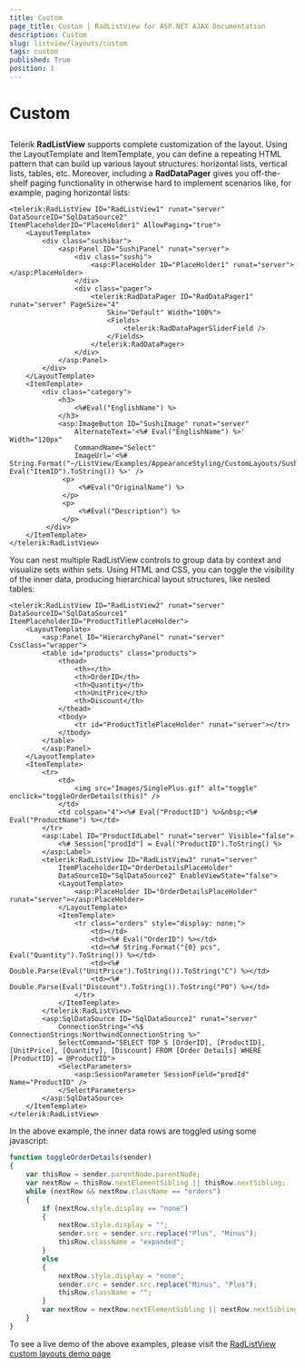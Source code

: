 ```yaml
---
title: Custom
page_title: Custom | RadListView for ASP.NET AJAX Documentation
description: Custom
slug: listview/layouts/custom
tags: custom
published: True
position: 1
---
```


# Custom



## 

Telerik **RadListView** supports complete customization of the layout. Using the LayoutTemplate and ItemTemplate, you can define a repeating HTML pattern that can build up various layout structures: horizontal lists, vertical lists, tables, etc. Moreover, including a **RadDataPager** gives you off-the-shelf paging functionality in otherwise hard to implement scenarios like, for example, paging horizontal lists:

````ASP.NET
<telerik:RadListView ID="RadListView1" runat="server" DataSourceID="SqlDataSource2"
ItemPlaceholderID="PlaceHolder1" AllowPaging="true">
    <LayoutTemplate>
        <div class="sushibar">
            <asp:Panel ID="SushiPanel" runat="server">
                <div class="sushi">
                    <asp:PlaceHolder ID="PlaceHolder1" runat="server"></asp:PlaceHolder>
                </div>
                <div class="pager">
                    <telerik:RadDataPager ID="RadDataPager1" runat="server" PageSize="4"
                        Skin="Default" Width="100%">
                        <Fields>
                            <telerik:RadDataPagerSliderField />
                        </Fields>
                    </telerik:RadDataPager>
                </div>
            </asp:Panel>
        </div>
    </LayoutTemplate>
    <ItemTemplate>
        <div class="category">
            <h3>
                <%#Eval("EnglishName") %>
            </h3>
            <asp:ImageButton ID="SushiImage" runat="server"
                AlternateText='<%# Eval("EnglishName") %>' Width="120px"
                CommandName="Select"
                ImageUrl='<%# String.Format("~/ListView/Examples/AppearanceStyling/CustomLayouts/Sushi/{0}.jpg", Eval("ItemID").ToString()) %>' />
             <p>
                 <%#Eval("OriginalName") %>
             </p>
             <p>
                 <%#Eval("Description") %>
             </p>
         </div>
    </ItemTemplate>
</telerik:RadListView>
````



You can nest multiple RadListView controls to group data by context and visualize sets within sets. Using HTML and CSS, you can toggle the visibility of the inner data, producing hierarchical layout structures, like nested tables:

````ASP.NET
<telerik:RadListView ID="RadListView2" runat="server" DataSourceID="SqlDataSource1"
ItemPlaceholderID="ProductTitlePlaceHolder">
    <LayoutTemplate>
        <asp:Panel ID="HierarchyPanel" runat="server" CssClass="wrapper">
        <table id="products" class="products">
            <thead>
                <th></th>
                <th>OrderID</th>
                <th>Quantity</th>
                <th>UnitPrice</th>
                <th>Discount</th>
            </thead>
            <tbody>
                <tr id="ProductTitlePlaceHolder" runat="server"></tr>
            </tbody>
        </table>
        </asp:Panel>
    </LayoutTemplate>
    <ItemTemplate>
        <tr>
            <td>
                <img src="Images/SinglePlus.gif" alt="toggle" onclick="toggleOrderDetails(this)" />
            </td>
            <td colspan="4"><%# Eval("ProductID") %>&nbsp;<%# Eval("ProductName") %></td>
        </tr>
        <asp:Label ID="ProductIdLabel" runat="server" Visible="false">
            <%# Session["prodId"] = Eval("ProductID").ToString() %>
        </asp:Label>
        <telerik:RadListView ID="RadListView3" runat="server"
            ItemPlaceholderID="OrderDetailsPlaceHolder"
            DataSourceID="SqlDataSource2" EnableViewState="false">
            <LayoutTemplate>
                <asp:PlaceHolder ID="OrderDetailsPlaceHolder" runat="server"></asp:PlaceHolder>
            </LayoutTemplate>
            <ItemTemplate>
                <tr class="orders" style="display: none;">
                    <td></td>
                    <td><%# Eval("OrderID") %></td>
                    <td><%# String.Format("{0} pcs", Eval("Quantity").ToString()) %></td>
                    <td><%# Double.Parse(Eval("UnitPrice").ToString()).ToString("C") %></td>
                    <td><%# Double.Parse(Eval("Discount").ToString()).ToString("P0") %></td>
                </tr>
            </ItemTemplate>
        </telerik:RadListView>
        <asp:SqlDataSource ID="SqlDataSource2" runat="server"
            ConnectionString="<%$ ConnectionStrings:NorthwindConnectionString %>"
            SelectCommand="SELECT TOP 5 [OrderID], [ProductID], [UnitPrice], [Quantity], [Discount] FROM [Order Details] WHERE [ProductID] = @ProductID">
            <SelectParameters>
                <asp:SessionParameter SessionField="prodId" Name="ProductID" />
            </SelectParameters>
        </asp:SqlDataSource>
    </ItemTemplate>
</telerik:RadListView>
````



In the above example, the inner data rows are toggled using some javascript:

````JavaScript
function toggleOrderDetails(sender)
{
    var thisRow = sender.parentNode.parentNode;
    var nextRow = thisRow.nextElementSibling || thisRow.nextSibling;
    while (nextRow && nextRow.className == "orders")
    {
        if (nextRow.style.display == "none")
        {
            nextRow.style.display = "";
            sender.src = sender.src.replace("Plus", "Minus");
            thisRow.className = "expanded";
        }
        else
        {
            nextRow.style.display = "none";
            sender.src = sender.src.replace("Minus", "Plus");
            thisRow.className = "";
        }
        var nextRow = nextRow.nextElementSibling || nextRow.nextSibling;
    }
}
````



To see a live demo of the above examples, please visit the [RadListView custom layouts demo page](http://demos.telerik.com/aspnet-ajax/listview/examples/appearancestyling/customlayouts/defaultcs.aspx)
